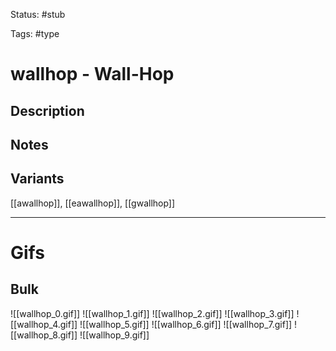 Status: #stub 

Tags: #type

# wallhop - Wall-Hop
## Description


## Notes


## Variants
[[awallhop]], [[eawallhop]], [[gwallhop]]

___
# Gifs
## Bulk
![[wallhop_0.gif]]
![[wallhop_1.gif]]
![[wallhop_2.gif]]
![[wallhop_3.gif]]
![[wallhop_4.gif]]
![[wallhop_5.gif]]
![[wallhop_6.gif]]
![[wallhop_7.gif]]
![[wallhop_8.gif]]
![[wallhop_9.gif]]
